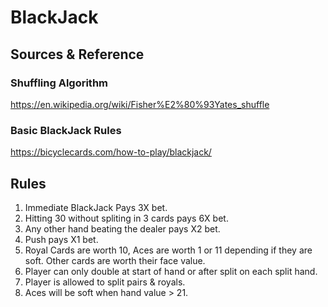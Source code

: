 # BlackJack

## Sources & Reference

### Shuffling Algorithm
https://en.wikipedia.org/wiki/Fisher%E2%80%93Yates_shuffle 

### Basic BlackJack Rules
https://bicyclecards.com/how-to-play/blackjack/

## Rules
1. Immediate BlackJack Pays 3X bet.
2. Hitting 30 without spliting in 3 cards pays 6X bet.
3. Any other hand beating the dealer pays X2 bet.
4. Push pays X1 bet.
4. Royal Cards are worth 10, Aces are worth 1 or 11 depending if they are soft. Other cards are worth their face value.
5. Player can only double at start of hand or after split on each split hand.
6. Player is allowed to split pairs & royals.
7. Aces will be soft when hand value > 21.
